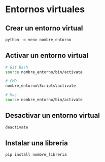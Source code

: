 # Entornos virtuales

## Crear un entorno virtual
```bash
python -m venv nombre_entorno
```

## Activar un entorno virtual
```bash
# Git Bash
source nombre_entorno/bin/activate

# CMD
nombre_entorno\Scripts\activate

# Mac
source nombre_entorno/bin/activate
```

## Desactivar un entorno virtual
```bash
deactivate
```

## Instalar una libreria
```bash
pip install nombre_libreria
```